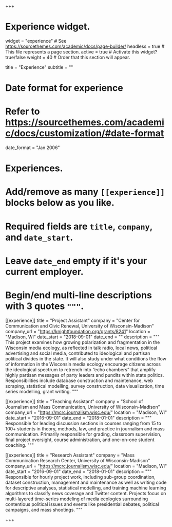 +++
# Experience widget.
widget = "experience"  # See https://sourcethemes.com/academic/docs/page-builder/
headless = true  # This file represents a page section.
active = true  # Activate this widget? true/false
weight = 40  # Order that this section will appear.

title = "Experience"
subtitle = ""

# Date format for experience
#   Refer to https://sourcethemes.com/academic/docs/customization/#date-format
date_format = "Jan 2006"

# Experiences.
#   Add/remove as many `[[experience]]` blocks below as you like.
#   Required fields are `title`, `company`, and `date_start`.
#   Leave `date_end` empty if it's your current employer.
#   Begin/end multi-line descriptions with 3 quotes `"""`.

[[experience]]
  title = "Project Assistant"
  company = "Center for Communication and Civic Renewal, University of Wisconsin-Madison"
  company_url = "https://knightfoundation.org/grants/8241"
  location = "Madison, WI"
  date_start = "2018-09-01"
  date_end = ""
  description = """
This project examines how growing polarization and fragmentation in the Wisconsin media ecology, as reflected in talk radio, local news, political advertising and social media, contributed to ideological and partisan political divides in the state. It will also study under what conditions the flow of information in the Wisconsin media ecology encourage citizens across the ideological spectrum to retrench into “echo chambers” that amplify highly partisan messages of party leaders and pundits within state politics. 
Responsibilities include database construction and maintenance, web scraping, statistical modelling, survey construction, data visualization, time series modelling, grant writing.
"""

[[experience]]
  title = "Teaching Assistant"
  company = "School of Journalism and Mass Communication, University of Wisconsin-Madison"
  company_url = "https://mcrc.journalism.wisc.edu/"
  location = "Madison, WI"
  date_start = "2016-09-01"
  date_end = "2018-01-01"
  description = """
Responsible for leading discussion sections in courses ranging from 15 to 100+ students in theory, methods, law, and practice in journalism and mass communication. Primarily responsible for grading, classroom supervision, final project oversight, course administration, and one-on-one student coaching. 
  """

[[experience]]
  title = "Research Assistant"
  company = "Mass Communication Research Center, University of Wisconsin-Madison"
  company_url = "https://mcrc.journalism.wisc.edu/"
  location = "Madison, WI"
  date_start = "2016-09-01"
  date_end = "2018-01-01"
  description = """
Responsible for hourly project work, including sub-group coordination, dataset construction, management and maintenance as well as writing code for descriptive analyses, statistical modelling, and training machine learning algorithms to classify news coverage and Twitter content. Projects focus on multi-layered time-series modeling of media ecologies surrounding contentious political issues and events like presidential debates, political campaigns, and mass shootings.
  """

+++
